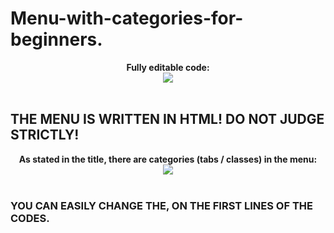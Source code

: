 # Menu-with-categories-for-beginners.


<div style="text-align: center;">
<b>Fully editable code:</b><br>

<img src="https://i.ibb.co/v4g0KKf/6-E8-B34-D4-74-D1-44-CD-9-D31-B88-CD30-B54-FF.jpg">
</div>

<br>

## THE MENU IS WRITTEN IN HTML! DO NOT JUDGE STRICTLY!

<div style="text-align: center;">
<b>As stated in the title, there are categories (tabs / classes) in the menu:</b><br>

<img src="https://cdn.discordapp.com/attachments/889540966057390091/900874758009274368/image0.png">
</div>

<br>

### YOU CAN EASILY CHANGE THE, ON THE FIRST LINES OF THE CODES.
